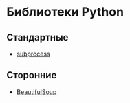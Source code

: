 # Библиотеки Python

## Стандартные 

- [subprocess](subprocess)

## Сторонние

- [BeautifulSoup](beautifulsoup)
